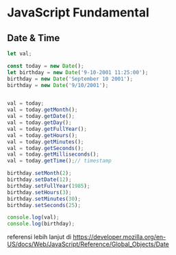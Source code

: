 # JavaScript Fundamental

## Date & Time

```javascript
let val;

const today = new Date();
let birthday = new Date('9-10-2001 11:25:00');
birthday = new Date('September 10 2001');
birthday = new Date('9/10/2001');


val = today;
val = today.getMonth();
val = today.getDate();
val = today.getDay();
val = today.getFullYear();
val = today.getHours();
val = today.getMinutes();
val = today.getSeconds();
val = today.getMilliseconds();
val = today.getTime();// timestamp

birthday.setMonth(2);
birthday.setDate(12);
birthday.setFullYear(1985);
birthday.setHours(3);
birthday.setMinutes(30);
birthday.setSeconds(25);

console.log(val);
console.log(birthday);

```



referensi lebih lanjut di https://developer.mozilla.org/en-US/docs/Web/JavaScript/Reference/Global_Objects/Date





